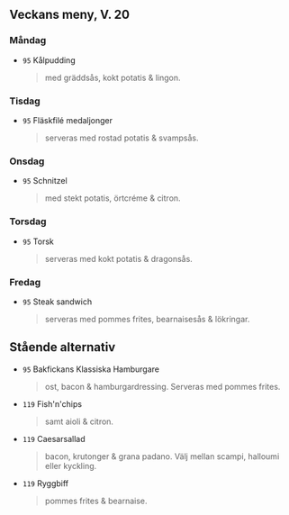 ## Veckans meny, V. 20

### Måndag

* `95` Kålpudding 
  > med gräddsås, kokt potatis & lingon.

### Tisdag

* `95` Fläskfilé medaljonger
  > serveras med rostad potatis & svampsås.

### Onsdag

* `95` Schnitzel 
  > med stekt potatis, örtcréme & citron.

### Torsdag

* `95` Torsk 
  > serveras med kokt potatis & dragonsås.

### Fredag

* `95` Steak sandwich
  >  serveras med pommes frites, bearnaisesås & lökringar.

## Stående alternativ

* `95` Bakfickans Klassiska Hamburgare
  > ost, bacon & hamburgardressing. Serveras med pommes frites.

* `119` Fish'n'chips  
  >  samt aioli & citron.

* `119` Caesarsallad
  > bacon, krutonger & grana padano. Välj mellan scampi, halloumi eller kyckling.
  
* `119` Ryggbiff
  > pommes frites & bearnaise.

